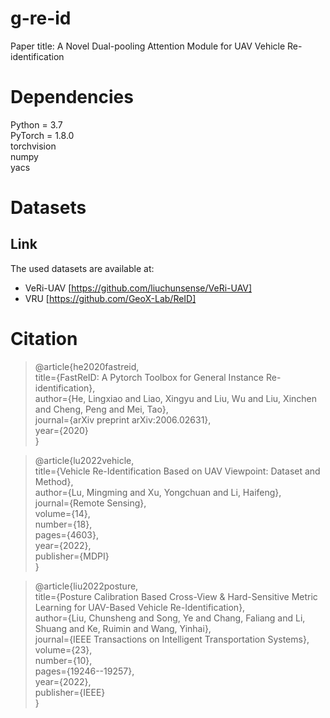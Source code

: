 # g-re-id  
Paper title:  A Novel Dual-pooling Attention Module for UAV Vehicle Re-identification

# Dependencies
Python = 3.7  
PyTorch = 1.8.0  
torchvision  
numpy  
yacs   

# Datasets
## Link
The used datasets are available at:
* VeRi-UAV [https://github.com/liuchunsense/VeRi-UAV]   
* VRU  [https://github.com/GeoX-Lab/ReID]

# Citation
> @article{he2020fastreid,  
>  title={FastReID: A Pytorch Toolbox for General Instance Re-identification},  
>  author={He, Lingxiao and Liao, Xingyu and Liu, Wu and Liu, Xinchen and Cheng, Peng and Mei, Tao},  
>  journal={arXiv preprint arXiv:2006.02631},  
>  year={2020}  
}

> @article{lu2022vehicle,  
>  title={Vehicle Re-Identification Based on UAV Viewpoint: Dataset and Method},  
>  author={Lu, Mingming and Xu, Yongchuan and Li, Haifeng},  
>  journal={Remote Sensing},  
>  volume={14},  
>  number={18},  
>  pages={4603},  
>  year={2022},  
>  publisher={MDPI}  
}
 
> @article{liu2022posture,  
>  title={Posture Calibration Based Cross-View \& Hard-Sensitive Metric Learning for UAV-Based Vehicle Re-Identification},  
>  author={Liu, Chunsheng and Song, Ye and Chang, Faliang and Li, Shuang and Ke, Ruimin and Wang, Yinhai},  
>  journal={IEEE Transactions on Intelligent Transportation Systems},  
>  volume={23},  
>  number={10},  
>  pages={19246--19257},  
>  year={2022},  
>  publisher={IEEE}  
}
